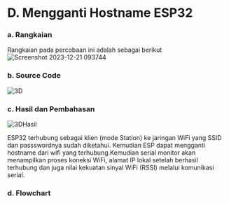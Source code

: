 # D. Mengganti Hostname ESP32

### a. Rangkaian
Rangkaian pada percobaan ini adalah sebagai berikut
![Screenshot 2023-12-21 093744](https://github.com/ahnafha/sistembedded/assets/154432108/d124de1f-360c-499c-b343-3f4f886b0c25)

### b. Source Code
![3D](https://github.com/ahnafha/sistembedded/assets/154432108/1f0c24f1-5ff2-4ae5-bdcd-be01cf7bf894)


### c. Hasil dan Pembahasan

![3DHasil](https://github.com/ahnafha/sistembedded/assets/154432108/30da2944-2218-4cec-8816-d7b3c635e8ad)

ESP32  terhubung sebagai klien (mode Station) ke jaringan WiFi yang SSID dan passswordnya sudah diketahui. Kemudian ESP dapat mengganti hostname dari wifi yang terhubung.Kemudian serial monitor akan menampilkan proses koneksi WiFi, alamat IP lokal setelah berhasil terhubung dan juga nilai kekuatan sinyal WiFi (RSSI) melalui komunikasi serial.

### d. Flowchart
